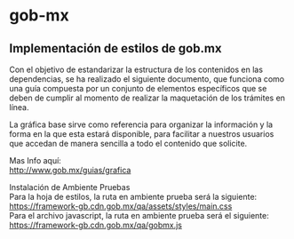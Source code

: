 # gob-mx
<h2>Implementación de estilos de gob.mx</h2>

Con el objetivo de estandarizar la estructura de los contenidos en las dependencias, se ha realizado el siguiente documento, que funciona como una guía compuesta por un conjunto de elementos específicos que se deben de cumplir al momento de realizar la maquetación de los trámites en línea.

La gráfica base sirve como referencia para organizar la información y la forma en la que esta estará disponible, para facilitar a nuestros usuarios que accedan de manera sencilla a todo el contenido que solicite.

Mas Info aquí:<br>
http://www.gob.mx/guias/grafica <br>

Instalación de Ambiente Pruebas  <br>
Para la hoja de estilos, la ruta en ambiente prueba será la siguiente: <br> 
https://framework-gb.cdn.gob.mx/qa/assets/styles/main.css  <br>
Para el archivo javascript, la ruta en ambiente prueba será el siguiente: <br>
https://framework-gb.cdn.gob.mx/qa/gobmx.js <br>
